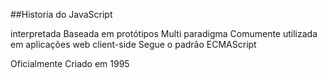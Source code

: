 ##Historia do JavaScript

interpretada
Baseada em protótipos
Multi paradigma
Comumente utilizada em aplicações web client-side
Segue o padrão ECMAScript

Oficialmente Criado em 1995

